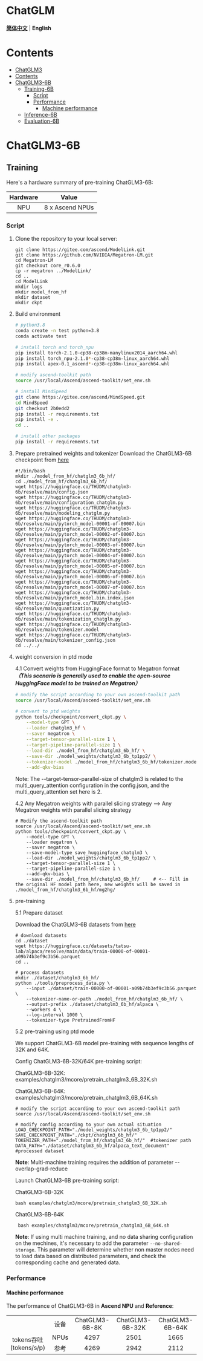 # ChatGLM
<p align="left">
        <b><a href="README.md">简体中文</a></b> |
        <b>English</b> 
</p>

#  Contents

- [ChatGLM3](#ChatGLM3)
- [Contents](#contents)
- [ChatGLM3-6B](#ChatGLM3-6b)
  - [Training-6B](#training)
    - [Script](#script)
    - [Performance](#performance)
      - [Machine performance](#machine-performance)
  - [Inference-6B](#inference-6b)
  - [Evaluation-6B](#evaluation-6b)

# ChatGLM3-6B

## Training

Here's a hardware summary of pre-training  ChatGLM3-6B:

| Hardware |                      Value                      |
| :------: | :---------------------------------------------: |
|   NPU    |               8 x Ascend NPUs                   |

### Script

1. Clone the repository to your local server:

    ```shell
    git clone https://gitee.com/ascend/ModelLink.git 
    git clone https://github.com/NVIDIA/Megatron-LM.git
    cd Megatron-LM
    git checkout core_r0.6.0
    cp -r megatron ../ModelLink/
    cd .. 
    cd ModelLink
    mkdir logs
    mkdir model_from_hf
    mkdir dataset
    mkdir ckpt
    ```
2. Build environment

    ```bash
    # python3.8
    conda create -n test python=3.8
    conda activate test
    
    # install torch and torch_npu
    pip install torch-2.1.0-cp38-cp38m-manylinux2014_aarch64.whl
    pip install torch_npu-2.1.0*-cp38-cp38m-linux_aarch64.whl
    pip install apex-0.1_ascend*-cp38-cp38m-linux_aarch64.whl
    
    # modify ascend-toolkit path
    source /usr/local/Ascend/ascend-toolkit/set_env.sh 
    
    # install MindSpeed
    git clone https://gitee.com/ascend/MindSpeed.git
    cd MindSpeed
    git checkout 2b0edd2
    pip install -r requirements.txt 
    pip install -e .
    cd ..
    
    # install other packages
    pip install -r requirements.txt 
    ```
3. Prepare pretrained weights and tokenizer
    Download the ChatGLM3-6B checkpoint from [here](https://huggingface.co/THUDM/chatglm3-6b/tree/main)

    ```shell
    #!/bin/bash
    mkdir ./model_from_hf/chatglm3_6b_hf/
    cd ./model_from_hf/chatglm3_6b_hf/
    wget https://huggingface.co/THUDM/chatglm3-6b/resolve/main/config.json
    wget https://huggingface.co/THUDM/chatglm3-6b/resolve/main/configuration_chatglm.py
    wget https://huggingface.co/THUDM/chatglm3-6b/resolve/main/modeling_chatglm.py
    wget https://huggingface.co/THUDM/chatglm3-6b/resolve/main/pytorch_model-00001-of-00007.bin
    wget https://huggingface.co/THUDM/chatglm3-6b/resolve/main/pytorch_model-00002-of-00007.bin
    wget https://huggingface.co/THUDM/chatglm3-6b/resolve/main/pytorch_model-00003-of-00007.bin
    wget https://huggingface.co/THUDM/chatglm3-6b/resolve/main/pytorch_model-00004-of-00007.bin
    wget https://huggingface.co/THUDM/chatglm3-6b/resolve/main/pytorch_model-00005-of-00007.bin
    wget https://huggingface.co/THUDM/chatglm3-6b/resolve/main/pytorch_model-00006-of-00007.bin
    wget https://huggingface.co/THUDM/chatglm3-6b/resolve/main/pytorch_model-00007-of-00007.bin
    wget https://huggingface.co/THUDM/chatglm3-6b/resolve/main/pytorch_model.bin.index.json
    wget https://huggingface.co/THUDM/chatglm3-6b/resolve/main/quantization.py
    wget https://huggingface.co/THUDM/chatglm3-6b/resolve/main/tokenization_chatglm.py
    wget https://huggingface.co/THUDM/chatglm3-6b/resolve/main/tokenizer.model
    wget https://huggingface.co/THUDM/chatglm3-6b/resolve/main/tokenizer_config.json
    cd ../../
    ```
4. weight conversion in ptd mode

    4.1 Convert weights from HuggingFace format to Megatron format 
    ***（This scenario is generally used to enable the open-source HuggingFace model to be trained on Megatron）***

    ```bash
    # modify the script according to your own ascend-toolkit path
    source /usr/local/Ascend/ascend-toolkit/set_env.sh

    # convert to ptd weights
    python tools/checkpoint/convert_ckpt.py \
        --model-type GPT \
        --loader chatglm3_hf \
        --saver megatron \
        --target-tensor-parallel-size 1 \
        --target-pipeline-parallel-size 1 \
        --load-dir ./model_from_hf/chatglm3_6b_hf/ \
        --save-dir ./model_weights/chatglm3_6b_tp1pp2/ \
        --tokenizer-model ./model_from_hf/chatglm3_6b_hf/tokenizer.model \
        --add-qkv-bias
    ```

    Note: The --target-tensor-parallel-size of chatglm3 is related to the multi_query_attention configuration in the config.json, and the multi_query_attention set here is 2.

    4.2 Any Megatron weights with parallel slicing strategy --> Any Megatron weights with parallel slicing strategy

    ```shell
    # Modify the ascend-toolkit path
    source /usr/local/Ascend/ascend-toolkit/set_env.sh
    python tools/checkpoint/convert_ckpt.py \
        --model-type GPT \
        --loader megatron \
        --saver megatron \
        --save-model-type save_huggingface_chatglm3 \
        --load-dir ./model_weights/chatglm3_6b_tp1pp2/ \
        --target-tensor-parallel-size 1 \
        --target-pipeline-parallel-size 1 \
        --add-qkv-bias \
        --save-dir ./model_from_hf/chatglm3_6b_hf/     # <-- Fill in the original HF model path here, new weights will be saved in ./model_from_hf/chatglm3_6b_hf/mg2hg/
    ```

5. pre-training

    5.1 Prepare dataset 

    Download the ChatGLM3-6B datasets from [here](https://huggingface.co/datasets/tatsu-lab/alpaca/resolve/main/data/train-00000-of-00001-a09b74b3ef9c3b56.parquet)

    ```shell
    # download datasets
    cd ./dataset
    wget https://huggingface.co/datasets/tatsu-lab/alpaca/resolve/main/data/train-00000-of-00001-a09b74b3ef9c3b56.parquet
    cd ..
    
    # process datasets  
    mkdir ./dataset/chatglm3_6b_hf/
    python ./tools/preprocess_data.py \
        --input ./dataset/train-00000-of-00001-a09b74b3ef9c3b56.parquet \
        --tokenizer-name-or-path ./model_from_hf/chatglm3_6b_hf/ \
        --output-prefix ./dataset/chatglm3_6b_hf/alpaca \
        --workers 4 \
        --log-interval 1000 \
        --tokenizer-type PretrainedFromHF
    ```

    5.2 pre-training using ptd mode

    We support ChatGLM3-6B model pre-training with sequence lengths of 32K and 64K.

    Config ChatGLM3-6B-32K/64K pre-training script:

    ChatGLM3-6B-32K: examples/chatglm3/mcore/pretrain_chatglm3_6B_32K.sh

    ChatGLM3-6B-64K: examples/chatglm3/mcore/pretrain_chatglm3_6B_64K.sh

    ```shell
    # modify the script according to your own ascend-toolkit path
    source /usr/local/Ascend/ascend-toolkit/set_env.sh 
    
    # modify config according to your own actual situation
    LOAD_CHECKPOINT_PATH="./model_weights/chatglm3_6b_tp1pp2/"
    SAVE_CHECKPOINT_PATH="./ckpt/chatglm3_6b_hf/"
    TOKENIZER_PATH="./model_from_hf/chatglm3_6b_hf/"  #tokenizer path
    DATA_PATH="./dataset/chatglm3_6b_hf/alpaca_text_document"  #processed dataset
    ```

    **Note**: Multi-machine training requires the addition of parameter --overlap-grad-reduce

    Launch ChatGLM3-6B pre-training script: 

    ChatGLM3-6B-32K
    ```shell
    bash examples/chatglm3/mcore/pretrain_chatglm3_6B_32K.sh
    ```

    ChatGLM3-6B-64K
    ```shell
     bash examples/chatglm3/mcore/pretrain_chatglm3_6B_64K.sh
    ```
   
    **Note**: If using multi machine training, and no data sharing configuration on the mechines, it's necessary to add the parameter `--no-shared-storage`. This parameter will determine whether non master nodes need to load data based on distributed parameters, and check the corresponding cache and generated data.


### Performance

#### Machine performance

The performance of ChatGLM3-6B in **Ascend NPU** and **Reference**:

[//]: # ()
[//]: # (|  Device   |      Model      | sequence length | throughput rate &#40;tokens/s/p&#41; | )

[//]: # (| :--: |:---------------:| :--------:|:---------------------:| )

[//]: # (| NPUs | ChatGLM3-6B-8K  | 8192 |       4297        |  )

[//]: # (| Reference | ChatGLM3-6B-8K  |  8192 |      4269         |  )

[//]: # (| NPUs | ChatGLM3-6B-32K | 32768 |       2501        |  )

[//]: # (| Reference | ChatGLM3-6B-32K |  32768 |      4269         |  )

[//]: # (|   NPUs    | ChatGLM3-6B-64K | 65536 |       1665        |  )

[//]: # (| Reference | ChatGLM3-6B-64K |  65536 |      2112         |  )

<table>
    <tr align="center">
        <td></td>
        <td>设备</td>
        <td>ChatGLM3-6B-8K</td>
        <td>ChatGLM3-6B-32K</td>
        <td>ChatGLM3-6B-64K</td>
    </tr>
    <tr align="center">
        <td rowspan="2">tokens吞吐 (tokens/s/p)</td>
        <td>NPUs</td>
        <td>4297</td>
        <td>2501</td>
        <td>1665</td>
    </tr>
    <tr align="center">
        <td>参考</td>
        <td>4269</td>
        <td>2942</td>
        <td>2112</td>
    </tr>
</table>
